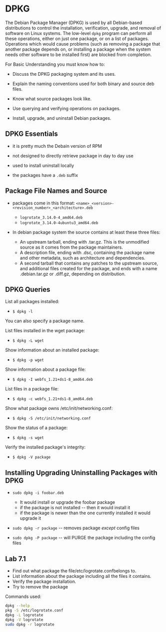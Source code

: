 # DPKG


The Debian Package Manager (DPKG) is used by all Debian-based distributions to control the installation, verification, upgrade, and removal of software on Linux systems. The low-level `dpkg` program can perform all these operations, either on just one package, or on a list of packages. Operations which would cause problems (such as removing a package that another package depends on, or installing a package when the system needs other software to be installed first) are blocked from completion.

For Basic Understanding you must know how to:

* Discuss the DPKG packaging system and its uses.

* Explain the naming conventions used for both binary and source deb files.

* Know what source packages look like.

* Use querying and verifying operations on packages.

* Install, upgrade, and uninstall Debian packages.

## DPKG Essentials

* it is pretty much the Debain version of RPM

* not designed to directly retrieve package in day to day use 

* used to install uninstall locally

* the packages have a `.deb` suffix

## Package File Names and Source

* packages come in this format: `<name>_<version>-<revision_number>_<architecture>.deb`
  * `logrotate_3.14.0-4_amd64.deb`
  * `logrotate_3.14.0-4ubuntu3_amd64.deb`

* In debian package system the source contains at least these three files:
  * An upstream tarball, ending with .tar.gz. This is the unmodified source as it comes from the package maintainers.
  * A description file, ending with .dsc, containing the package name and other metadata, such as architecture and dependencies.
  * A second tarball that contains any patches to the upstream source, and additional files created for the package, and ends with a name .debian.tar.gz or .diff.gz, depending on distribution.


## DPKG Queries

List all packages installed:

* `$ dpkg -l`

You can also specify a package name.

List files installed in the wget package:

* `$ dpkg -L wget`

Show information about an installed package:

* `$ dpkg -p wget`

Show information about a package file:

* `$ dpkg -I webfs_1.21+ds1-8_amd64.deb`

List files in a package file:

* `$ dpkg -c webfs_1.21+ds1-8_amd64.deb`

Show what package owns /etc/init/networking.conf:

* `$ dpkg -S /etc/init/networking.conf`

Show the status of a package:

* `$ dpkg -s wget`

Verify the installed package's integrity:

*  `$ dpkg -V package`


## Installing Upgrading Uninstalling Packages with DPKG

* `sudo dpkg -i foobar.deb`
  * It would install or upgrade the foobar package
  * if the package is not installed -- then it would install it
  * if the package is newer than the one currently installed it would upgrade it

* `sudo dpkg -r package` -- removes package *except* config files

* `sudo dpkg -P package` -- will PURGE the package including the config files

## Lab 7.1

* Find out what package the file/etc/logrotate.confbelongs to.
* List information about the package including all the files it contains.
* Verify the package installation.
* Try to remove the package

Commands used:

```bash
dpkg --help
pkg -S /etc/logrotate.conf
dpkg -L logrotate
dpkg -V logrotate
sudo dpkg -r logrotate
```
